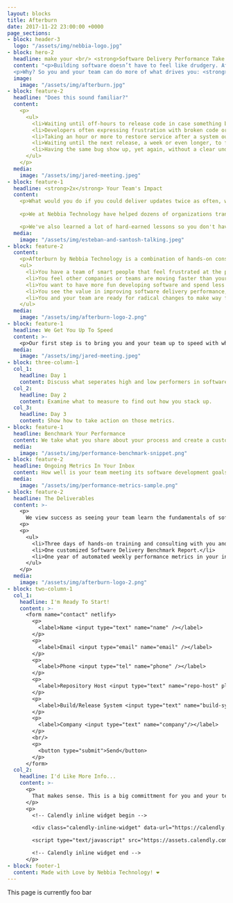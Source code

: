```yaml
---
layout: blocks
title: Afterburn
date: 2017-11-22 23:00:00 +0000
page_sections:
- block: header-3
  logo: "/assets/img/nebbia-logo.jpg"
- block: hero-2
  headline: make your <br/> <strong>Software Delivery Performance Take Off</strong>
  content: "<p>Building software doesn’t have to feel like drudgery. Afterburn by Nebbia Technology helps you benchmark your current state, measure your progress, help you make decisions about what to focus on next in your software development process.</p>
  <p>Why? So you and your team can do more of what drives you: <strong>building great software people love.</strong></p>"
  image:
    image: "/assets/img/afterburn.jpg"
- block: feature-2
  headline: "Does this sound familiar?"
  content:
    <p>
      <ul>
        <li>Waiting until off-hours to release code in case something breaks.</li>
        <li>Developers often expressing frustration with broken code or approval processes.</li>
        <li>Taking an hour or more to restore service after a system outage.</li>
        <li>Waiting until the next release, a week or even longer, to fix a bug.</li>
        <li>Having the same bug show up, yet again, without a clear understanding of why.</li>
      </ul>
    </p>
  media:
    image: "/assets/img/jared-meeting.jpeg"
- block: feature-1
  headline: <strong>2x</strong> Your Team's Impact
  content:
    <p>What would you do if you could deliver updates twice as often, with half as many mistakes?</p>
    
    <p>We at Nebbia Technology have helped dozens of organizations transform their software delivery processes over the past four years. We've helped teams more than 2x their delivery schedule, and because of that, they can experiment and change direction more than twice as much. We’re big on helping people take their software ideas and get them into production ASAP, whether that’s the first line of code or the millionth. We are developers and consultants that simply love seeing our clients move faster and do better.</p>

    <p>We've also learned a lot of hard-earned lessons so you don't have to. You've got your team and your customers to think about, and it's natural for focusing on the software delivery process to take a back seat sometimes. Let us help you supercharge your knowledge and get your team on the path toward elite software delivery performance.</p>
  media:
    image: "/assets/img/esteban-and-santosh-talking.jpeg"
- block: feature-2
  content:
    <p>Afterburn by Nebbia Technology is a combination of hands-on consulting time with your team, an inital performance benchmark, and automated ongoing insights delivered to your inbox you can use to drive the next decision. You should consider using this if:</p>
    <ul>
      <li>You have a team of smart people that feel frustrated at the pace of development.</li>
      <li>You feel other companies or teams are moving faster than yours.</li>
      <li>You want to have more fun developing software and spend less time fixing things.</li>
      <li>You see the value in improving software delivery performance, and don't want to waste time improving it.</li>  
      <li>You and your team are ready for radical changes to make way for huge benefits.</li>
    </ul>
  media:
    image: "/assets/img/afterburn-logo-2.png"
- block: feature-1
  headline: We Get You Up To Speed
  content: >-
    <p>Our first step is to bring you and your team up to speed with what we are measuring and why. It all starts with three days of training and evaluation. Throughout this time, we will work with your team to understand the specific pain points they are facing in software delivery and train the whole team on what works, what doesn't, and why.</p>
  media:
    image: "/assets/img/jared-meeting.jpeg"
- block: three-column-1
  col_1:
    headline: Day 1
    content: Discuss what seperates high and low performers in software development performance.
  col_2:
    headline: Day 2
    content: Examine what to measure to find out how you stack up.
  col_3:
    headline: Day 3
    content: Show how to take action on those metrics.
- block: feature-1
  headline: Benchmark Your Performance
  content: We take what you share about your process and create a customized software delivery performance benchmark for your team. From this benchmark, you can find out… so you not only know what areas you could improve in, you understand how you stack up against other teams – and how that affects your overall success.
  media:
    image: "/assets/img/performance-benchmark-snippet.png"
- block: feature-2
  headline: Ongoing Metrics In Your Inbox
  content: How well is your team meeting its software development goals? We send you a weekly diagnostics report that breaks down how your team is doing across key research-backed metrics that are strongly correlated with not only software delivery performance, but organizational performance as well.
  media:
    image: "/assets/img/performance-metrics-sample.png"
- block: feature-2
  headline: The Deliverables
  content: >-
    <p>
      We view success as seeing your team learn the fundamentals of software delivery excellence, making sure they understand how to get there, and being confident that they know where to find the resources to help them along the way. Specifically, what we deliver to make that happen:
    <p>
    <p>
      <ul>
        <li>Three days of hands-on training and consulting with you and your team.</li>
        <li>One customized Software Delivery Benchmark Report.</li>
        <li>One year of automated weekly performance metrics in your inbox.</li>
      </ul>
    </p>
  media:
    image: "/assets/img/afterburn-logo-2.png"
- block: two-column-1
  col_1:
    headline: I'm Ready To Start!
    content: >-
      <form name="contact" netlify>
        <p>
          <label>Name <input type="text" name="name" /></label>
        </p>
        <p>
          <label>Email <input type="email" name="email" /></label>
        </p>
        <p>
          <label>Phone <input type="tel" name="phone" /></label>
        </p>
        <p>
          <label>Repository Host <input type="text" name="repo-host" placeholder="GitHub"/></label>
        </p>
        <p>
          <label>Build/Release System <input type="text" name="build-system" placeholder="Jenkins"/></label>
        </p>
        <p>
          <label>Company <input type="text" name="company"/></label>
        </p>
        <br/>
        <p>
          <button type="submit">Send</button>
        </p>
      </form>
  col_2:
    headline: I'd Like More Info...
    content: >-
      <p>
        That makes sense. This is a big committment for you and your team. Get 15 minutes with us and get your questions answered!
      </p>
      <p>
        <!-- Calendly inline widget begin -->

        <div class="calendly-inline-widget" data-url="https://calendly.com/chelsea-nebbia-tech" style="min-width:320px;height:580px;"></div>

        <script type="text/javascript" src="https://assets.calendly.com/assets/external/widget.js"></script>

        <!-- Calendly inline widget end -->
      </p>
- block: footer-1
  content: Made with Love by Nebbia Technology! ❤︎
---
```


This page is currently foo bar
